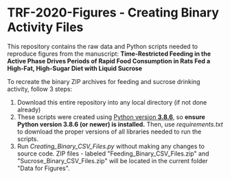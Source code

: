# TRF-2020-Figures - Creating Binary Activity Files

This repository contains the raw data and Python scripts needed to reproduce figures from the manuscript: **Time-Restricted Feeding in the Active Phase Drives Periods of Rapid Food Consumption in Rats Fed a High-Fat, High-Sugar Diet with Liquid Sucrose**

To recreate the binary ZIP archives for feeding and sucrose drinking activity, follow 3 steps:
1. Download this entire repository into any local directory (if not done already)
2. These scripts were created using [Python version **3.8.6**](https://www.python.org/downloads/), so **ensure Python version 3.8.6 (or newer) is installed.** Then, use *requirements.txt* to download the proper versions of all libraries needed to run the scripts. 
3. Run *Creating_Binary_CSV_Files.py* without making any changes to source code. ZIP files - labeled "Feeding_Binary_CSV_Files.zip" and "Sucrose_Binary_CSV_Files.zip" will be located in the current folder "Data for Figures".



